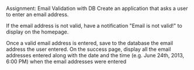 Assignment: Email Validation with DB
Create an application that asks a user to enter an email address. 

If the email address is not valid, have a notification "Email is not valid!" to display on the homepage. 

Once a valid email address is entered, save to the database the email address the user entered.
On the success page, display all the email addresses entered along with the date and the time (e.g. June 24th, 2013, 6:00 PM) when the email addresses were entered